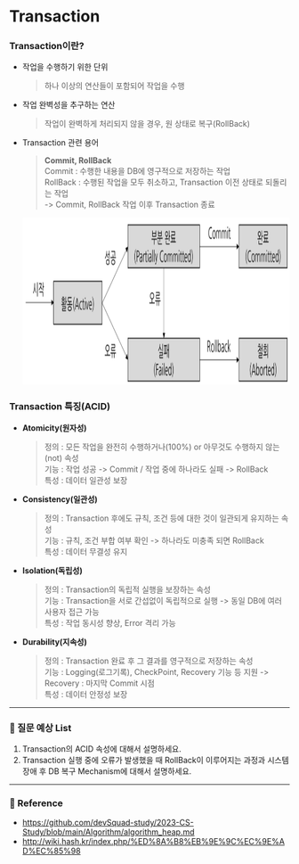 # Transaction
### Transaction이란?
- 작업을 수행하기 위한 단위
    > 하나 이상의 연산들이 포함되어 작업을 수행
- 작업 완벽성을 추구하는 연산
    > 작업이 완벽하게 처리되지 않을 경우, 원 상태로 복구(RollBack)
- Transaction 관련 용어
    > **Commit, RollBack**  
    Commit : 수행한 내용을 DB에 영구적으로 저장하는 작업  
    RollBack : 수행된 작업을 모두 취소하고, Transaction 이전 상태로 되돌리는 작업  
    -> Commit, RollBack 작업 이후 Transaction 종료

    <img src="./img/db_transaction_acid_1.png" height = "300px" alt = "db_transaction_acid_1 img">


### Transaction 특징(ACID)
- **Atomicity(원자성)**
    > 정의 : 모든 작업을 완전히 수행하거나(100%) or 아무것도 수행하지 않는(not) 속성  
    기능 : 작업 성공 -> Commit / 작업 중에 하나라도 실패 -> RollBack  
    특성 : 데이터 일관성 보장
- **Consistency(일관성)**
    > 정의 : Transaction 후에도 규칙, 조건 등에 대한 것이 일관되게 유지하는 속성  
    기능 : 규칙, 조건 부합 여부 확인 -> 하나라도 미충족 되면 RollBack  
    특성 : 데이터 무결성 유지
- **Isolation(독립성)**
    > 정의 : Transaction의 독립적 실행을 보장하는 속성  
    기능 : Transaction을 서로 간섭없이 독립적으로 실행 -> 동일 DB에 여러 사용자 접근 가능  
    특성 : 작업 동시성 향상, Error 격리 가능
- **Durability(지속성)**
    > 정의 : Transaction 완료 후 그 결과를 영구적으로 저장하는 속성  
    기능 : Logging(로그기록), CheckPoint, Recovery 기능 등 지원 -> Recovery : 마지막 Commit 시점   
    특성 : 데이터 안정성 보장

---
### 📢 질문 예상 List
1. Transaction의 ACID 속성에 대해서 설명하세요.
2. Transaction 실행 중에 오류가 발생했을 때 RollBack이 이루어지는 과정과 시스템 장애 후 DB 복구 Mechanism에 대해서 설명하세요.

---
### 📌 Reference
- https://github.com/devSquad-study/2023-CS-Study/blob/main/Algorithm/algorithm_heap.md
- http://wiki.hash.kr/index.php/%ED%8A%B8%EB%9E%9C%EC%9E%AD%EC%85%98